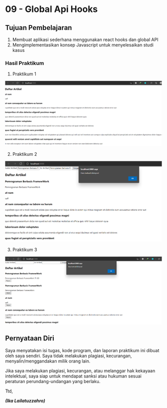 # 09 - Global Api Hooks

## Tujuan Pembelajaran
1. Membuat aplikasi sederhana menggunakan react hooks dan global API
2. Mengimplementasikan konsep Javascript untuk menyelesaikan studi kasus

### Hasil Praktikum

1. Praktikum 1

![contoh gambar](img/Praktikum1.png)

2. Praktikum 2

![contoh gambar](img/Praktikum2.png)

3. Praktikum 3

![contoh gambar](img/Praktikum3.png)



## Pernyataan Diri

Saya menyatakan isi tugas, kode program, dan laporan praktikum ini dibuat oleh saya sendiri. Saya tidak melakukan plagiasi, kecurangan, menyalin/menggandakan milik orang lain.

Jika saya melakukan plagiasi, kecurangan, atau melanggar hak kekayaan intelektual, saya siap untuk mendapat sanksi atau hukuman sesuai peraturan perundang-undangan yang berlaku.

Ttd,

***(Ika Lailatuzzahro)*** 